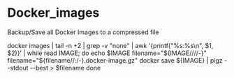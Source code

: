 # Docker_images

Backup/Save all Docker Images to a compressed file

docker images | tail -n +2 | grep -v "none" | awk '{printf("%s:%s\n", $1, $2)}' | while read IMAGE; do
	echo $IMAGE
	filename="${IMAGE//\//-}"
	filename="${filename//:/-}.docker-image.gz"
	docker save ${IMAGE} | pigz --stdout --best > $filename
done
